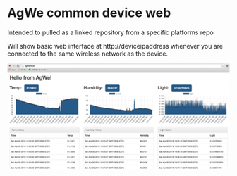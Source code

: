 # AgWe common device web

Intended to pulled as a linked repository from a specific platforms repo

Will show basic web interface at http://deviceipaddress whenever you are connected to the same wireless network as the device.

![AgWe Tessel Web UI](https://raw.githubusercontent.com/AgWe-Project/AgWe/gh-pages/AgWe%20Tessel%20Web%20UI.png)



